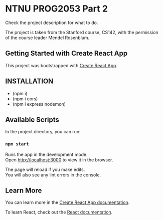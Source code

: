# NTNU PROG2053 Part 2

Check the project description for what to do.

The project is taken from the Stanford course, CS142, with the permission of the course leader
Mendel Rosenblum.

## Getting Started with Create React App

This project was bootstrapped with [Create React App](https://github.com/facebook/create-react-app).


## INSTALLATION
- (npm i)
- (npm i cors)
- (npm i express nodemon)

## Available Scripts

In the project directory, you can run:

### `npm start`

Runs the app in the development mode.\
Open [http://localhost:3000](http://localhost:3000) to view it in the browser.

The page will reload if you make edits.\
You will also see any lint errors in the console.

## Learn More

You can learn more in the [Create React App documentation](https://facebook.github.io/create-react-app/docs/getting-started).

To learn React, check out the [React documentation](https://reactjs.org/).
